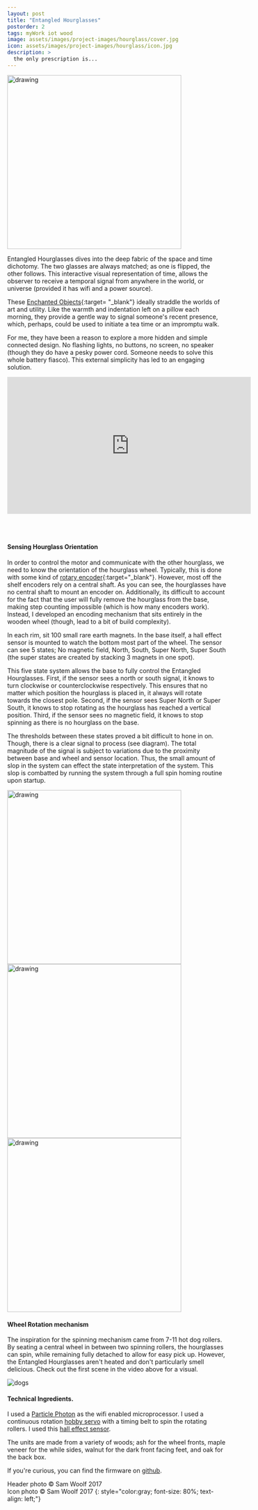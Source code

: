 ```yaml
---
layout: post
title: "Entangled Hourglasses"
postorder: 2
tags: myWork iot wood
image: assets/images/project-images/hourglass/cover.jpg
icon: assets/images/project-images/hourglass/icon.jpg
description: >
  the only prescription is...
---
```


<img src="../assets/images/project-images/hourglass/entangled.jpg" alt="drawing" width="400"/>

Entangled Hourglasses dives into the deep fabric of the space and time dichotomy. The two glasses are always matched; as one is flipped, the other follows. This interactive visual representation of time, allows the observer to receive a temporal signal from anywhere in the world, or universe (provided it has wifi and a power source).

These [Enchanted Objects](../enchantedObjects/){:target= "_blank"} ideally straddle the worlds of art and utility. Like the warmth and indentation left on a pillow each morning, they provide a gentle way to signal someone's recent presence, which, perhaps, could be used to initiate a tea time or an impromptu walk.  

For me, they have been a reason to explore a more hidden and simple connected design. No flashing lights, no buttons, no screen, no speaker (though they do have a pesky power cord. Someone needs to solve this whole battery fiasco). This external simplicity has led to an engaging solution.

<iframe width="560" height="315" src="https://www.youtube.com/embed/UqmnwWWWmj0" frameborder="0" allow="accelerometer; autoplay; encrypted-media; gyroscope; picture-in-picture" allowfullscreen></iframe>

<br><br>

#### Sensing Hourglass Orientation

In order to control the motor and communicate with the other hourglass, we need to know the orientation of the hourglass wheel. Typically, this is done with some kind of [rotary encoder](https://en.wikipedia.org/wiki/Rotary_encoder){:target="_blank"}. However, most off the shelf encoders rely on a central shaft. As you can see, the hourglasses have no central shaft to mount an encoder on. Additionally, its difficult to account for the fact that the user will fully remove the hourglass from the base, making step counting impossible (which is how many encoders work). Instead, I developed an encoding mechanism that sits entirely in the wooden wheel (though, lead to a bit of build complexity).

In each rim, sit 100 small rare earth magnets. In the base itself, a hall effect sensor is mounted to watch the bottom most part of the wheel. The sensor can see 5 states; No magnetic field, North, South, Super North, Super South (the super states are created by stacking 3 magnets in one spot).

This five state system allows the base to fully control the Entangled Hourglasses. First, if the sensor sees a north or south signal, it knows to turn clockwise or counterclockwise respectively. This ensures that no matter which position the hourglass is placed in, it always will rotate towards the closest pole. Second, if the sensor sees Super North or Super South, it knows to stop rotating as the hourglass has reached a vertical position. Third, if the sensor sees no magnetic field, it knows to stop spinning as there is no hourglass on the base.

The thresholds between these states proved a bit difficult to hone in on. Though, there is a clear signal to process (see diagram). The total magnitude of the signal is subject to variations due to the proximity between base and wheel and sensor location. Thus, the small amount of slop in the system can effect the state interpretation of the system. This slop is combatted by running the system through a full spin homing routine upon startup.

<img src="../assets/images/project-images/hourglass/innards.png" alt="drawing" width="400"/>
<img src="../assets/images/project-images/hourglass/nsDiagram.png" alt="drawing" width="400"/>
<img src="../assets/images/project-images/hourglass/chart.png" alt="drawing" width="400"/>

#### Wheel Rotation mechanism

The inspiration for the spinning mechanism came from 7-11 hot dog rollers. By seating a central wheel in between two spinning rollers, the hourglasses can spin, while remaining fully detached to allow for easy pick up. However, the Entangled Hourglasses aren't heated and don't particularly smell delicious. Check out the first scene in the video above for a visual.

![dogs](http://i.imgur.com/Jvx2brw.gif)

#### Technical Ingredients.

I used a [Particle Photon](https://store.particle.io/collections/photon) as the wifi enabled microprocessor. I used a continuous rotation [hobby servo](https://learn.sparkfun.com/tutorials/hobby-servo-tutorial) with a timing belt to spin the rotating rollers. I used this [hall effect sensor](https://media.digikey.com/pdf/Data%20Sheets/Allegro%20PDFs/A1301,02.pdf).

The units are made from a variety of woods; ash for the wheel fronts, maple veneer for the while sides, walnut for the dark front facing feet, and oak for the back box.

If you're curious, you can find the firmware on [github](https://github.com/swoolf/hourGlass).


Header photo &copy; Sam Woolf 2017<br>
Icon photo &copy; Sam Woolf 2017
{: style="color:gray; font-size: 80%; text-align: left;"}

